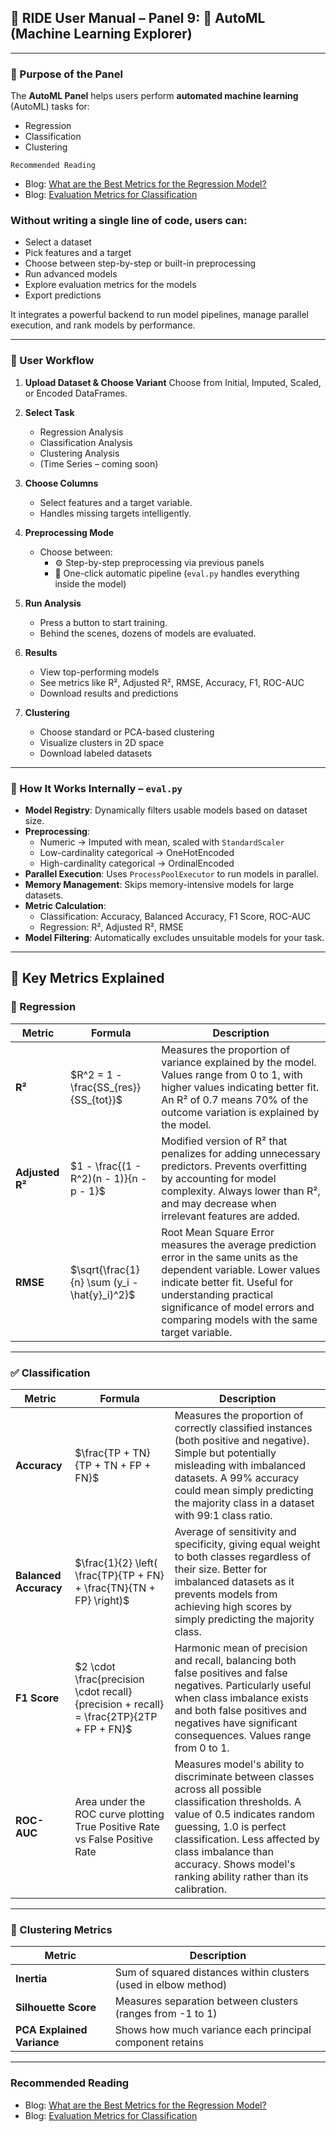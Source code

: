 ## 📘 RIDE User Manual – Panel 9: 🤖 AutoML (Machine Learning Explorer)

---
### 🚀 Purpose of the Panel

The **AutoML Panel** helps users perform **automated machine learning** (AutoML) tasks for:
- Regression
- Classification
- Clustering  

`Recommended Reading`

- Blog: <a href="https://www.deepchecks.com/question/what-are-the-best-metrics-for-the-regression-model/" target="_blank" rel="noopener noreferrer">What are the Best Metrics for the Regression Model?</a>
- Blog: <a href="https://medium.com/@mlmind/evaluation-metrics-for-classification-fc770511052d" target="_blank" rel="noopener noreferrer">Evaluation Metrics for Classification</a>


### Without writing a single line of code, users can:
- Select a dataset
- Pick features and a target
- Choose between step-by-step or built-in preprocessing
- Run advanced models
- Explore evaluation metrics for the models
- Export predictions

It integrates a powerful backend to run model pipelines, manage parallel execution, and rank models by performance.

---
### 🧭 User Workflow

1. **Upload Dataset & Choose Variant** Choose from Initial, Imputed, Scaled, or Encoded DataFrames.
2. **Select Task**
    - Regression Analysis
    - Classification Analysis
    - Clustering Analysis
    - (Time Series – coming soon)

3. **Choose Columns**
    - Select features and a target variable.
    - Handles missing targets intelligently.

4. **Preprocessing Mode**
    - Choose between:
        - ⚙️ Step-by-step preprocessing via previous panels
        - 🔄 One-click automatic pipeline (`eval.py` handles everything inside the model)

5. **Run Analysis**
    - Press a button to start training.
    - Behind the scenes, dozens of models are evaluated.

6. **Results**
    - View top-performing models
    - See metrics like R², Adjusted R², RMSE, Accuracy, F1, ROC-AUC
    - Download results and predictions

7. **Clustering**
    - Choose standard or PCA-based clustering
    - Visualize clusters in 2D space
    - Download labeled datasets

---
### 🤖 How It Works Internally – `eval.py`

- **Model Registry**: Dynamically filters usable models based on dataset size.
- **Preprocessing**:
    - Numeric → Imputed with mean, scaled with `StandardScaler`
    - Low-cardinality categorical → OneHotEncoded
    - High-cardinality categorical → OrdinalEncoded
- **Parallel Execution**: Uses `ProcessPoolExecutor` to run models in parallel.
- **Memory Management**: Skips memory-intensive models for large datasets.
- **Metric Calculation**:
    - Classification: Accuracy, Balanced Accuracy, F1 Score, ROC-AUC
    - Regression: R², Adjusted R², RMSE
- **Model Filtering**: Automatically excludes unsuitable models for your task.

---
## 🧪 Key Metrics Explained

### 🔢 Regression

| Metric          | Formula                                       | Description                                                                                                                                                                                                                                                     |
| --------------- | --------------------------------------------- | --------------------------------------------------------------------------------------------------------------------------------------------------------------------------------------------------------------------------------------------------------------- |
| **R²**          | $R^2 = 1 - \frac{SS_{res}}{SS_{tot}}$         | Measures the proportion of variance explained by the model. Values range from 0 to 1, with higher values indicating better fit. An R² of 0.7 means 70% of the outcome variation is explained by the model.                                                      |
| **Adjusted R²** | $1 - \frac{(1 - R^2)(n - 1)}{n - p - 1}$      | Modified version of R² that penalizes for adding unnecessary predictors. Prevents overfitting by accounting for model complexity. Always lower than R², and may decrease when irrelevant features are added.                                                    |
| **RMSE**        | $\sqrt{\frac{1}{n} \sum (y_i - \hat{y}_i)^2}$ | Root Mean Square Error measures the average prediction error in the same units as the dependent variable. Lower values indicate better fit. Useful for understanding practical significance of model errors and comparing models with the same target variable. |

---
### ✅ Classification

| Metric                | Formula                                                      | Description                                   |
| --------------------- | ------------------------------------------------------------ | --------------------------------------------- |
| **Accuracy**          | $\frac{TP + TN}{TP + TN + FP + FN}$                         | Measures the proportion of correctly classified instances (both positive and negative). Simple but potentially misleading with imbalanced datasets. A 99% accuracy could mean simply predicting the majority class in a dataset with 99:1 class ratio. |
| **Balanced Accuracy** | $\frac{1}{2} \left( \frac{TP}{TP + FN} + \frac{TN}{TN + FP} \right)$ | Average of sensitivity and specificity, giving equal weight to both classes regardless of their size. Better for imbalanced datasets as it prevents models from achieving high scores by simply predicting the majority class. |
| **F1 Score**          | $2 \cdot \frac{precision \cdot recall}{precision + recall} = \frac{2TP}{2TP + FP + FN}$ | Harmonic mean of precision and recall, balancing both false positives and false negatives. Particularly useful when class imbalance exists and both false positives and negatives have significant consequences. Values range from 0 to 1. |
| **ROC-AUC**           | Area under the ROC curve plotting True Positive Rate vs False Positive Rate | Measures model's ability to discriminate between classes across all possible classification thresholds. A value of 0.5 indicates random guessing, 1.0 is perfect classification. Less affected by class imbalance than accuracy. Shows model's ranking ability rather than its calibration. |

---
### 🔀 Clustering Metrics

| Metric                     | Description                                                     |
| -------------------------- | --------------------------------------------------------------- |
| **Inertia**                | Sum of squared distances within clusters (used in elbow method) |
| **Silhouette Score**       | Measures separation between clusters (ranges from -1 to 1)      |
| **PCA Explained Variance** | Shows how much variance each principal component retains        |


---
### Recommended Reading

- Blog: <a href="https://www.deepchecks.com/question/what-are-the-best-metrics-for-the-regression-model/" target="_blank" rel="noopener noreferrer">What are the Best Metrics for the Regression Model?</a>
- Blog: <a href="https://medium.com/@mlmind/evaluation-metrics-for-classification-fc770511052d" target="_blank" rel="noopener noreferrer">Evaluation Metrics for Classification</a>